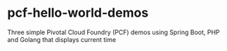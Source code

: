 # pcf-hello-world-demos
Three simple Pivotal Cloud Foundry (PCF) demos using Spring Boot, PHP and Golang that displays current time
